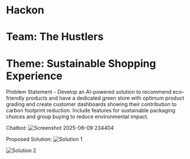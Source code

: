 # Hackon

# Team: The Hustlers

# Theme: Sustainable Shopping Experience

Problem Statement -
Develop an AI-powered solution to recommend eco-friendly products and have a dedicated green store with optimum product grading and create customer dashboards showing their contribution to carbon footprint reduction. Include features for sustainable packaging choices and group buying to reduce environmental impact.

Chatbot:
![Screenshot 2025-06-09 234404](https://github.com/user-attachments/assets/276a059b-09f9-4402-b9b9-9255c246d6fd)

Proposed Solution:
![Solution 1](https://github.com/user-attachments/assets/6df04f19-1d18-4592-9e9b-f478f53b3aae)


![Solution 2](https://github.com/user-attachments/assets/a76babb7-5c7c-4885-883c-de518bec3e84)
